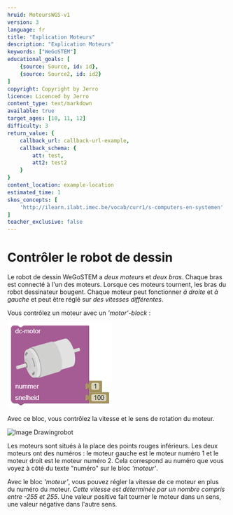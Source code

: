 ```yaml
---
hruid: MoteursWGS-v1
version: 3
language: fr
title: "Explication Moteurs"
description: "Explication Moteurs"
keywords: ["WeGoSTEM"]
educational_goals: [
    {source: Source, id: id}, 
    {source: Source2, id: id2}
]
copyright: Copyright by Jerro
licence: Licenced by Jerro
content_type: text/markdown
available: true
target_ages: [10, 11, 12]
difficulty: 3
return_value: {
    callback_url: callback-url-example,
    callback_schema: {
        att: test,
        att2: test2
    }
}
content_location: example-location
estimated_time: 1
skos_concepts: [
    'http://ilearn.ilabt.imec.be/vocab/curr1/s-computers-en-systemen'
]
teacher_exclusive: false
---
```

# Contrôler le robot de dessin

Le robot de dessin WeGoSTEM a *deux moteurs* et *deux bras*. Chaque bras est connecté à l'un des moteurs. Lorsque ces moteurs tournent, les bras du robot dessinateur bougent. Chaque moteur peut fonctionner *à droite* et *à gauche* et peut être réglé sur *des vitesses différentes*.

Vous contrôlez un moteur avec un *'motor'-block* :

![](embed/dcmotor.png "Robot de dessin d'images")

Avec ce bloc, vous contrôlez la vitesse et le sens de rotation du moteur.


![](embed/positionmotortekenrobot.jpg "Image Drawingrobot")

Les moteurs sont situés à la place des points rouges inférieurs.
Les deux moteurs ont des numéros : le moteur gauche est le moteur numéro 1 et le moteur droit est le moteur numéro 2. Cela correspond au numéro que vous voyez à côté du texte "numéro" sur le bloc *'moteur'*.

Avec le bloc *'moteur'*, vous pouvez régler la vitesse de ce moteur en plus du numéro du moteur. *Cette vitesse est déterminée par un nombre compris entre -255 et 255*. Une valeur positive fait tourner le moteur dans un sens, une valeur négative dans l'autre sens.